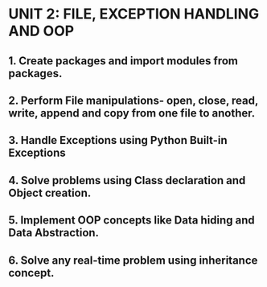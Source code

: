 # UNIT 2: FILE, EXCEPTION HANDLING AND OOP 
## 1. Create packages and import modules from packages. 
## 2. Perform File manipulations- open, close, read, write, append and copy from one file to another. 
## 3. Handle Exceptions using Python Built-in Exceptions 
## 4. Solve problems using Class declaration and Object creation. 
## 5. Implement OOP concepts like Data hiding and Data Abstraction. 
## 6. Solve any real-time problem using inheritance concept.
